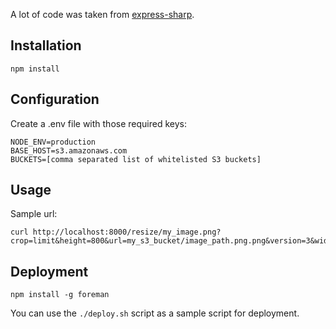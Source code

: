A lot of code was taken from [express-sharp](https://github.com/pmb0/express-sharp).

## Installation

```
npm install
```

## Configuration

Create a .env file with those required keys:

```
NODE_ENV=production
BASE_HOST=s3.amazonaws.com
BUCKETS=[comma separated list of whitelisted S3 buckets]
```

## Usage

Sample url:

```
curl http://localhost:8000/resize/my_image.png?crop=limit&height=800&url=my_s3_bucket/image_path.png.png&version=3&width=1000
```

## Deployment

```
npm install -g foreman
```

You can use the `./deploy.sh` script as a sample script for deployment.

